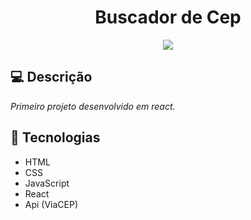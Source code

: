 <h1 align="center">
  Buscador de Cep
</h1>

<p align="center">
  <img src="https://github.com/abneeralves/BuscadorCep/assets/121408278/c38455b1-9abf-461c-97aa-f0ea28592148 width="100%" />
</p>

## 💻 Descrição

*Primeiro projeto desenvolvido em react.*

## 🚀 Tecnologias

- HTML
- CSS
- JavaScript
- React
- Api (ViaCEP)
